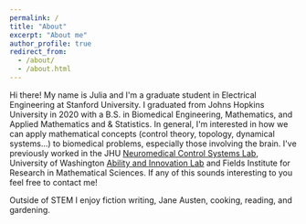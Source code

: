 ```yaml
---
permalink: /
title: "About"
excerpt: "About me"
author_profile: true
redirect_from: 
  - /about/
  - /about.html
---
```


Hi there! My name is Julia and I'm a graduate student in Electrical Engineering at Stanford University. I graduated from Johns Hopkins University in 2020 with a B.S. in Biomedical Engineering, Mathematics, and Applied Mathematics and & Statistics. In general, I'm interested in how we can apply mathematical concepts (control theory, topology, dynamical systems...) to biomedical problems, especially those involving the brain. I've previously worked in the JHU [Neuromedical Control Systems Lab](https://sarmalab.icm.jhu.edu/), University of Washington [Ability and Innovation Lab](https://steelelab.me.uw.edu/) and Fields Institute for Research in Mathematical Sciences. If any of this sounds interesting to you feel free to contact me! 

Outside of STEM I enjoy fiction writing, Jane Austen, cooking, reading, and gardening.
